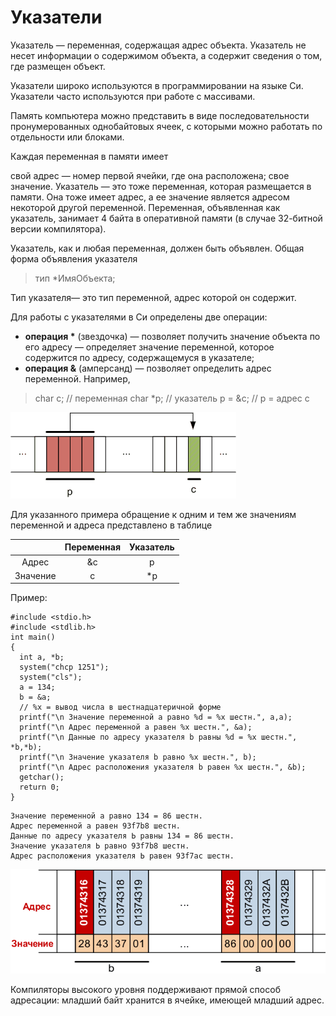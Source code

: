 # Указатели

Указатель — переменная, содержащая адрес объекта. Указатель не несет информации о содержимом объекта, а содержит сведения о том, где размещен объект.

Указатели широко используются в программировании на языке Си. Указатели часто используются при работе с массивами.

Память компьютера можно представить в виде последовательности пронумерованных однобайтовых ячеек, с которыми можно работать по отдельности или блоками.

Каждая переменная в памяти имеет

свой адрес — номер первой ячейки, где она расположена;
свое значение.
Указатель — это тоже переменная, которая размещается в памяти. Она тоже имеет адрес, а ее значение является адресом некоторой другой переменной. Переменная, объявленная как указатель, занимает 4 байта в оперативной памяти (в случае 32-битной версии компилятора).

Указатель, как и любая переменная, должен быть объявлен. Общая форма объявления указателя

>тип *ИмяОбъекта;

Тип указателя— это тип переменной, адрес которой он содержит.

Для работы с указателями в Си определены две операции:

* **операция \*** (звездочка) — позволяет получить значение объекта по его адресу — определяет значение переменной, которое содержится по адресу, содержащемуся в указателе;
* **операция &** (амперсанд) — позволяет определить адрес переменной.
Например,

 
 
>char c;   // переменная
>char *p; // указатель
>p = &c;  // p = адрес c

![](./assets/pointer.png)

Для указанного примера обращение к одним и тем же значениям переменной и адреса представлено в таблице

|          | Переменная | Указатель |
|:--------:|:----------:|:---------:|
|   Адрес  |     &c     |     p     |
| Значение |      c     |     *p    |

Пример:
```
#include <stdio.h>
#include <stdlib.h>
int main()
{
  int a, *b;
  system("chcp 1251");
  system("cls");
  a = 134;
  b = &a;
  // %x = вывод числа в шестнадцатеричной форме
  printf("\n Значение переменной a равно %d = %x шестн.", a,a);
  printf("\n Адрес переменной a равен %x шестн.", &a);
  printf("\n Данные по адресу указателя b равны %d = %x шестн.", *b,*b);
  printf("\n Значение указателя b равно %x шестн.", b);
  printf("\n Адрес расположения указателя b равен %x шестн.", &b);
  getchar();
  return 0;
}
```

```
Значение переменной а равно 134 = 86 шестн.
Адрес переменной а равен 93f7b8 шестн.
Данные по адресу указателя Ь равны 134 = 86 шестн.
Значение указателя Ь равно 93f7b8 шестн.
Адрес расположения указателя Ь равен 93f7ac шестн.
```
![](./assets/point.png)

Компиляторы высокого уровня поддерживают прямой способ адресации: младший байт хранится в ячейке, имеющей младший адрес.
